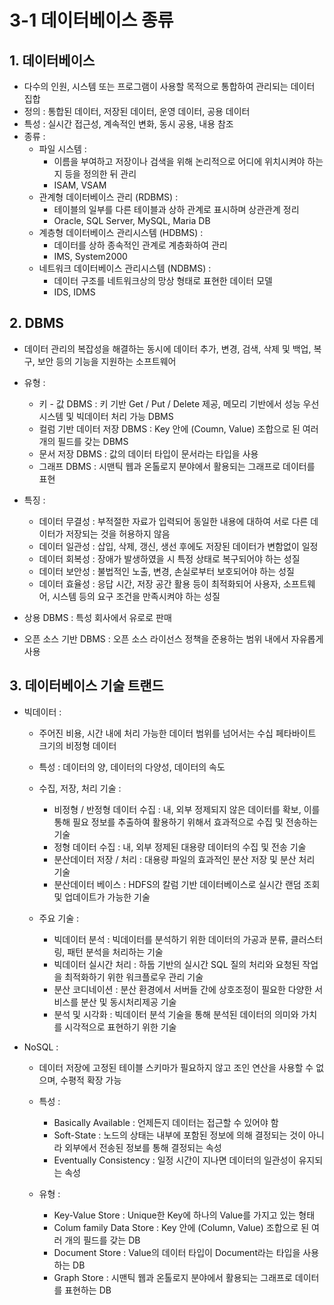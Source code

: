 # 3-1 데이터베이스 종류

## 1. 데이터베이스
- 다수의 인원, 시스템 또는 프로그램이 사용할 목적으로 통합하여 관리되는 데이터 집합
- 정의 : 통합된 데이터, 저장된 데이터, 운영 데이터, 공용 데이터
- 특성 : 실시간 접근성, 계속적인 변화, 동시 공용, 내용 참조
- 종류 :
    - 파일 시스템 :
        - 이름을 부여하고 저장이나 검색을 위해 논리적으로 어디에 위치시켜야 하는지 등을 정의한 뒤 관리
        - ISAM, VSAM
    - 관계형 데이터베이스 관리 (RDBMS) :
        - 테이블의 일부를 다른 테이블과 상하 관계로 표시하며 상관관계 정리
        - Oracle, SQL Server, MySQL, Maria DB
    - 계층형 데이터베이스 관리시스템 (HDBMS) :
        - 데이터를 상하 종속적인 관계로 계층화하여 관리
        - IMS, System2000
    - 네트워크 데이터베이스 관리시스템 (NDBMS) :
        - 데이터 구조를 네트워크상의 망상 형태로 표현한 데이터 모델
        - IDS, IDMS

## 2. DBMS
- 데이터 관리의 복잡성을 해결하는 동시에 데이터 추가, 변경, 검색, 삭제 및 백업, 복구, 보안 등의 기능을 지원하는 소프트웨어
- 유형 :
    - 키 - 값 DBMS : 키 기반 Get / Put / Delete 제공, 메모리 기반에서 성능 우선 시스템 및 빅데이터 처리 가능 DBMS
    - 컬럼 기반 데이터 저장 DBMS : Key 안에 (Coumn, Value) 조합으로 된 여러 개의 필드를 갖는 DBMS
    - 문서 저장 DBMS : 값의 데이터 타입이 문서라는 타입을 사용
    - 그래프 DBMS : 시맨틱 웹과 온톨로지 분야에서 활용되는 그래프로 데이터를 표현

- 특징 :
    - 데이터 무결성 : 부적절한 자료가 입력되어 동일한 내용에 대하여 서로 다른 데이터가 저장되는 것을 허용하지 않음
    - 데이터 일관성 : 삽입, 삭제, 갱신, 생선 후에도 저장된 데이터가 변함없이 일정
    - 데이터 회복성 : 장애가 발생하였을 시 특정 상태로 복구되어야 하는 성질
    - 데이터 보안성 : 불법적인 노출, 변경, 손실로부터 보호되어야 하는 성질
    - 데이터 효율성 : 응답 시간, 저장 공간 활용 등이 최적화되어 사용자, 소프트웨어, 시스템 등의 요구 조건을 만족시켜야 하는 성질

- 상용 DBMS : 특성 회사에서 유로로 판매
- 오픈 소스 기반 DBMS : 오픈 소스 라이선스 정책을 준용하는 범위 내에서 자유롭게 사용

## 3. 데이터베이스 기술 트랜드
- 빅데이터 :
    - 주어진 비용, 시간 내에 처리 가능한 데이터 범위를 넘어서는 수십 페타바이트 크기의 비정형 데이터
    - 특성 : 데이터의 양, 데이터의 다양성, 데이터의 속도
    - 수집, 저장, 처리 기술 :
        - 비정형 / 반정형 데이터 수집 : 내, 외부 정제되지 않은 데이터를 확보, 이를 통해 필요 정보를 추출하여 활용하기 위해서 효과적으로 수집 및 전송하는 기술
        - 정형 데이터 수집 : 내, 외부 정제된 대용량 데이터의 수집 및 전송 기술
        - 분산데이터 저장 / 처리 : 대용량 파일의 효과적인 분산 저장 및 분산 처리 기술
        - 분산데이터 베이스 : HDFS의 칼럼 기반 데이터베이스로 실시간 랜덤 조회 및 업데이트가 가능한 기술

    - 주요 기술 :
        - 빅데이터 분석 : 빅데이터를 분석하기 위한 데이터의 가공과 분류, 클러스터링, 패턴 분석을 처리하는 기술
        - 빅데이터 실시간 처리 : 하둡 기반의 실시간 SQL 질의 처리와 요청된 작업을 최적화하기 위한 워크플로우 관리 기술
        - 분산 코디네이션 : 분산 환경에서 서버들 간에 상호조정이 필요한 다양한 서비스를 분산 및 동시처리제공 기술
        - 분석 및 시각화 : 빅데이터 분석 기술을 통해 분석된 데이터의 의미와 가치를 시각적으로 표현하기 위한 기술

- NoSQL :
    - 데이터 저장에 고정된 테이블 스키마가 필요하지 않고 조인 연산을 사용할 수 없으며, 수평적 확장 가능
    - 특성 :
        - Basically Available : 언제든지 데이터는 접근할 수 있어야 함
        - Soft-State : 노드의 상태는 내부에 포함된 정보에 의해 결정되는 것이 아니라 외부에서 전송된 정보를 통해 결정되는 속성
        - Eventually Consistency : 일정 시간이 지나면 데이터의 일관성이 유지되는 속성

    - 유형 :
        - Key-Value Store : Unique한 Key에 하나의 Value를 가지고 있는 형태
        - Colum family Data Store : Key 안에 (Column, Value) 조합으로 된 여러 개의 필드를 갖는 DB
        - Document Store : Value의 데이터 타입이 Document라는 타입을 사용하는 DB
        - Graph Store : 시맨틱 웹과 온톨로지 분야에서 활용되는 그래프로 데이터를 표현하는 DB

